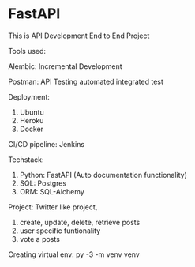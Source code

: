 # FastAPI
This is API Development End to End Project

Tools used:

Alembic: Incremental Development

Postman: API Testing
automated integrated test

Deployment:
1. Ubuntu
2. Heroku
3. Docker

CI/CD pipeline:
Jenkins

Techstack:
1. Python: FastAPI (Auto documentation functionality)
2. SQL: Postgres
3. ORM: SQL-Alchemy

Project:
Twitter like project, 
1. create, update, delete, retrieve posts
2. user specific funtionality
3. vote a posts

Creating virtual env:
py -3 -m venv venv
